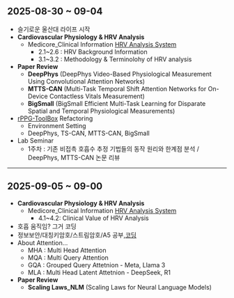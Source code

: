 ## 2025-08-30 ~ 09-04
- 슬기로운 울산대 라이프 시작
- **Cardiovascular Physiology & HRV Analysis** 
  - Medicore_Clinical Information [HRV Analysis System](https://github.com/whdudwo0428/My_TIL/blob/main/2025_09~2025_12/Heart%20Rate%20Variability%20Analysis%20System.pdf)
    - 2.1~2.6 : HRV Background Information
    - 3.1~3.2 : Methodology & Terminolohy of HRV analysis
- **Paper Review**
  - **DeepPhys** (DeepPhys Video-Based Physiological Measurement Using Convolutional Attention Networks)
  - **MTTS-CAN** (Multi-Task Temporal Shift Attention Networks for On-Device Contactless Vitals Measurement)
  - **BigSmall** (BigSmall Efficient Multi-Task Learning for Disparate Spatial and Temporal Physiological Measurements)
- [rPPG-ToolBox](https://github.com/whdudwo0428/rPPG-Toolbox) Refactoring
  - Environment Setting
  - DeepPhys, TS-CAN, MTTS-CAN, BigSmall
- Lab Seminar
  - 1주차 : 기존 비접촉 호흡수 추정 기법들의 동작 원리와 한계점 분석 / DeepPhys, MTTS-CAN 논문 리뷰

---

## 2025-09-05 ~ 09-00
- **Cardiovascular Physiology & HRV Analysis** 
  - Medicore_Clinical Information [HRV Analysis System](https://github.com/whdudwo0428/My_TIL/blob/main/2025_09~2025_12/Heart%20Rate%20Variability%20Analysis%20System.pdf)
    - 4.1~4.2: Clinical Value of HRV Analysis
- 호흡 움직임? 그거 코딩
- 정보보안/대칭키암호/스트림암호/A5 공부,[코딩](https://github.com/whdudwo0428/BaseLineCoding/blob/main/simple_a51_slide.py)
- About Attention...
  - MHA : Multi Head Attention
  - MQA : Multi Query Attention
  - GQA : Grouped Query Attetnion - Meta, Llama 3
  - MLA : Multi Head Latent Attetnion - DeepSeek, R1
- **Paper Review**
  - **Scaling Laws_NLM** (Scaling Laws for Neural Language Models)
